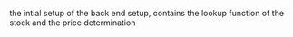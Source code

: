 the intial setup of the back end setup, contains the lookup function of the stock and the price determination
